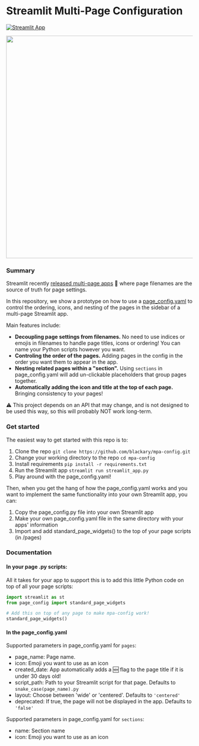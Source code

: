 # Streamlit Multi-Page Configuration

[![Streamlit App](https://static.streamlit.io/badges/streamlit_badge_black_white.svg)](https://mpa-config.streamlitapp.com/)

<img width="600" src="https://user-images.githubusercontent.com/7164864/178483961-1f9abf49-eb44-455f-9362-37951daf055a.gif">

### Summary

Streamlit recently [released multi-page apps](https://blog.streamlit.io/introducing-multipage-apps/) 🎉 where page filenames are the source of truth for page settings.

In this repository, we show a prototype on how to use a [page_config.yaml](https://github.com/blackary/mpa-config/blob/main/page_config.yaml) to control the ordering, icons, and nesting of the pages in the sidebar of a multi-page Streamlit app.

Main features include:

- **Decoupling page settings from filenames.** No need to use indices or emojis in filenames to handle page titles, icons or ordering! You can name your Python scripts however you want.
- **Controling the order of the pages.** Adding pages in the config in the order you want them to appear in the app.
- **Nesting related pages within a "section".** Using `sections` in page_config.yaml will add un-clickable placeholders that group pages together.
- **Automatically adding the icon and title at the top of each page.** Bringing consistency to your pages!

⚠️ This project depends on an API that may change, and is not designed to be used this way,
so this will probably NOT work long-term.

### Get started

The easiest way to get started with this repo is to:

1. Clone the repo `git clone https://github.com/blackary/mpa-config.git`
2. Change your working directory to the repo `cd mpa-config`
3. Install requirements `pip install -r requirements.txt`
4. Run the Streamlit app `streamlit run streamlit_app.py`
5. Play around with the page_config.yaml!

Then, when you get the hang of how the page_config.yaml works and you want to implement the same functionality into your own Streamlit app, you can:

1. Copy the page_config.py file into your own Streamlit app
2. Make your own page_config.yaml file in the same directory with your apps' information
3. Import and add standard_page_widgets() to the top of your page scripts (in /pages)

### Documentation

#### In your page .py scripts:

All it takes for your app to support this is to add this little Python code on top of all your page scripts:

```python
import streamlit as st
from page_config import standard_page_widgets

# Add this on top of any page to make mpa-config work!
standard_page_widgets()
```

#### In the page_config.yaml

Supported parameters in page_config.yaml for `pages`:

- page_name: Page name.
- icon: Emoji you want to use as an icon
- created_date: App automatically adds a 🆕 flag to the page title if it is under 30 days old!
- script_path: Path to your Streamlit script for that page. Defaults to `snake_case(page_name).py`
- layout: Choose between 'wide' or 'centered'. Defaults to `'centered'`
- deprecated: If true, the page will not be displayed in the app. Defaults to `'false'`

Supported parameters in page_config.yaml for `sections`:

- name: Section name
- icon: Emoji you want to use as an icon
